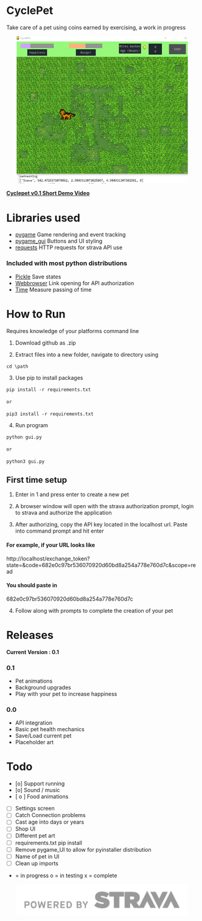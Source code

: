 # CyclePet
Take care of a pet using coins earned by exercising, a work in progress 
<p align="center">
  <img src="images/Capture.PNG" width="450" title="early screenshot">
</p>

<b> [Cyclepet v0.1 Short Demo Video](http://www.youtube.com/watch?v=oo9m0uQtJtw) </b>
# Libraries used

- [pygame](https://www.pygame.org/) Game rendering and event tracking
- [pygame_gui](https://pygame-gui.readthedocs.io/en/latest/quick_start.html) Buttons and UI styling
- [requests](https://requests.readthedocs.io/en/master/) HTTP requests for strava API use

### Included with most python distributions
- [Pickle](https://docs.python.org/3/library/pickle.html) Save states
- [Webbrowser](https://docs.python.org/3/library/webbrowser.html) Link opening for API authorization 
- [Time](https://docs.python.org/3/library/time.html) Measure passing of time


# How to Run

Requires knowledge of your platforms command line 

1. Download github as .zip

2. Extract files into a new folder, navigate to directory using 

``` 
cd \path
```
3. Use pip to install packages

```
pip install -r requirements.txt

or 

pip3 install -r requirements.txt
```
4. Run program
```
python gui.py

or

python3 gui.py
```
## First time setup

1. Enter in 1 and press enter to create a new pet

2. A browser window will open with the strava authorization prompt, login to strava and authorize the application

3. After authorizing, copy the API key located in the localhost url. Paste into command prompt and hit enter
#### For example, if your URL looks like 
 
 http://localhost/exchange_token?state=&code=682e0c97br536070920d60bd8a254a778e760d7c&scope=read

#### You should paste in 

682e0c97br536070920d60bd8a254a778e760d7c

4. Follow along with prompts to complete the creation of your pet




# Releases
<b> Current Version : 0.1 </b>
  
 
### 0.1

  - Pet animations
  - Background upgrades
  - Play with your pet to increase happiness
  
  
### 0.0
  - API integration
  - Basic pet health mechanics
  - Save/Load current pet
  - Placeholder art
  
  
  
  
  
 # Todo
 - [o]  Support running
 - [o]  Sound / music
 - [ o ]  Food animations
 - [ ]  Settings screen
 - [ ]  Catch Connection problems
 - [ ]  Cast age into days or years
 - [ ]  Shop UI
 - [ ]  Different pet art
 - [ ]  requirements.txt pip install
 - [ ]  Remove pygame_UI to allow for pyinstaller distribution
 - [ ]  Name of pet in UI
 - [ ]  Clean up imports
 
 * = in progress
 o = in testing
 x = complete

 
<p align="center">
  <img src="images/api_logo_pwrdBy_strava_horiz_gray.png" width="450" title="api credit">
</p>

